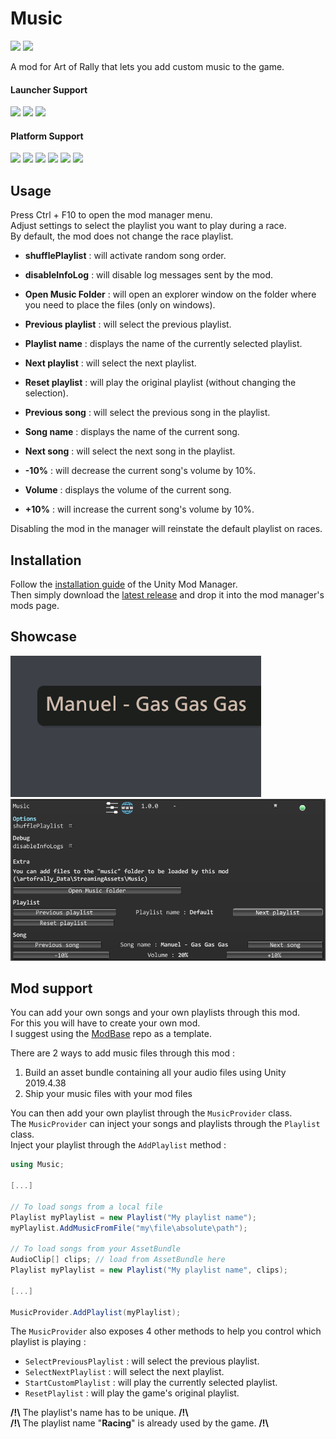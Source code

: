 ﻿# Music

[![](https://img.shields.io/github/v/release/MMike17/ArtOfRally_Music?label=Download)](https://github.com/MMike17/ArtOfRally_Music/releases/latest)
![](https://img.shields.io/badge/Game%20Version-v1.5.5-blue)

A mod for Art of Rally that lets you add custom music to the game.

#### Launcher Support

![](https://img.shields.io/badge/Steam-Supprted-green)
![](https://img.shields.io/badge/Epic-Untested-yellow)
![](https://img.shields.io/badge/GOG-Untested-yellow)

#### Platform Support

![](https://img.shields.io/badge/Windows-Supprted-green)
![](https://img.shields.io/badge/Linux-Untested-yellow)
![](https://img.shields.io/badge/OS%2FX-Untested-yellow)
![](https://img.shields.io/badge/PlayStation-Untested-yellow)
![](https://img.shields.io/badge/XBox-Untested-yellow)
![](https://img.shields.io/badge/Switch-Untested-yellow)

## Usage

Press Ctrl + F10 to open the mod manager menu.\
Adjust settings to select the playlist you want to play during a race.\
By default, the mod does not change the race playlist.

- **shufflePlaylist** : will activate random song order.
- **disableInfoLog** : will disable log messages sent by the mod.

- **Open Music Folder** : will open an explorer window on the folder where you need to place the files (only on windows).

- **Previous playlist** : will select the previous playlist.
- **Playlist name** : displays the name of the currently selected playlist.
- **Next playlist** : will select the next playlist.
- **Reset playlist** : will play the original playlist (without changing the selection).

- **Previous song** : will select the previous song in the playlist.
- **Song name** : displays the name of the current song.
- **Next song** : will select the next song in the playlist.

- **-10%** : will decrease the current song's volume by 10%.
- **Volume** : displays the volume of the current song.
- **+10%** : will increase the current song's volume by 10%.

Disabling the mod in the manager will reinstate the default playlist on races.

## Installation

Follow the [installation guide](https://www.nexusmods.com/site/mods/21/) of
the Unity Mod Manager.\
Then simply download the [latest release](https://github.com/MMike17/ArtOfRally_Music/releases/latest)
and drop it into the mod manager's mods page.

## Showcase

![](Screenshots/Panel.png)
![](Screenshots/Settings.png)

## Mod support

You can add your own songs and your own playlists through this mod.\
For this you will have to create your own mod.\
I suggest using the [ModBase](https://github.com/MMike17/ArtOfRally_ModBase) repo as a template.

There are 2 ways to add music files through this mod :

1. Build an asset bundle containing all your audio files using Unity 2019.4.38
2. Ship your music files with your mod files

You can then add your own playlist through the `MusicProvider` class.\
The `MusicProvider` can inject your songs and playlists through the `Playlist` class.\
Inject your playlist through the `AddPlaylist` method :

``` csharp
using Music;

[...]

// To load songs from a local file
Playlist myPlaylist = new Playlist("My playlist name");
myPlaylist.AddMusicFromFile("my\file\absolute\path");

// To load songs from your AssetBundle
AudioClip[] clips; // load from AssetBundle here
Playlist myPlaylist = new Playlist("My playlist name", clips);

[...]

MusicProvider.AddPlaylist(myPlaylist);
```

The `MusicProvider` also exposes 4 other methods to help you control which playlist is playing :

- `SelectPreviousPlaylist` : will select the previous playlist.
- `SelectNextPlaylist` : will select the next playlist.
- `StartCustomPlaylist` : will play the currently selected playlist.
- `ResetPlaylist` : will play the game's original playlist.

**/!\\** The playlist's name has to be unique. **/!\\**\
**/!\\** The playlist name "**Racing**" is already used by the game. **/!\\**